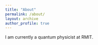 ```yaml
---
title: "About"
permalink: /about/
layout: archive
author_profile: true
---
```


I am currently a quantum physicist at RMIT.

